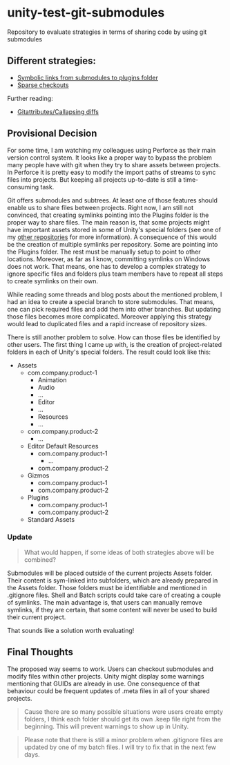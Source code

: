 # unity-test-git-submodules
Repository to evaluate strategies in terms of sharing code by using git submodules

## Different strategies:
- [Symbolic links from submodules to plugins folder](http://prime31.github.io/A-Method-for-Working-with-Shared-Code-with-Unity-and-Git/)
- [Sparse checkouts](https://medium.com/@andybak_95963/neater-unity-2018-projects-with-git-submodules-and-sparse-checkout-3294e626a6f9)

Further reading:
- [Gitattributes/Callapsing diffs](https://robots.thoughtbot.com/how-to-git-with-unity)

## Provisional Decision

For some time, I am watching my colleagues using Perforce as their main version control system. It looks like a proper way to bypass the problem many people have with git when they try to share assets between projects. In Perforce it is pretty easy to modify the import paths of streams to sync files into projects. But keeping all projects up-to-date is still a time-consuming task.

Git offers submodules and subtrees. At least one of those features should enable us to share files between projects. Right now, I am still not convinced, that creating symlinks pointing into the Plugins folder is the proper way to share files. The main reason is, that some projects might have important assets stored in some of Unity's special folders (see one of my [other repositories](https://github.com/lars-wobus/unity-blank-asset-directory) for more information). A consequence of this would be the creation of multiple symlinks per repository. Some are pointing into the Plugins folder. The rest must be manually setup to point to other locations. Moreover, as far as I know, committing symlinks on Windows does not work. That means, one has to develop a complex strategy to ignore specific files and folders plus team members have to repeat all steps to create symlinks on their own.

While reading some threads and blog posts about the mentioned problem, I had an idea to create a special branch to store submodules. That means, one can pick required files and add them into other branches. But updating those files becomes more complicated. Moreover applying this strategy would lead to duplicated files and a rapid increase of repository sizes.

There is still another problem to solve. How can those files be identified by other users. The first thing I came up with, is the creation of project-related folders in each of Unity's special folders. The result could look like this:

- Assets
    - com.company.product-1
        - Animation
        - Audio
        - ...
        - Editor
        - ...
        - Resources
        - ...
    - com.company.product-2
        - ...
    - Editor Default Resources
        - com.company.product-1
            - ...
        - com.company.product-2
    - Gizmos
        - com.company.product-1
        - com.company.product-2
    - Plugins
        - com.company.product-1
        - com.company.product-2
    - Standard Assets

### Update

> What would happen, if some ideas of both strategies above will be combined?

Submodules will be placed outside of the current projects Assets folder. Their content is sym-linked into subfolders, which are already prepared in the Assets folder. Those folders must be identifiable and mentioned in .gitignore files. Shell and Batch scripts could take care of creating a couple of symlinks. The main advantage is, that users can manually remove symlinks, if they are certain, that some content will never be used to build their current project.

That sounds like a solution worth evaluating!

## Final Thoughts

The proposed way seems to work. Users can checkout submodules and modify files within other projects. Unity might display some warnings mentioning that GUIDs are already in use. One consequence of that behaviour could be frequent updates of .meta files in all of your shared projects.

> Cause there are so many possible situations were users create empty folders, I think each folder should get its own .keep file right from the beginning. This will prevent warnings to show up in Unity.

> Please note that there is still a minor problem when .gitignore files are updated by one of my batch files. I will try to fix that in the next few days.
